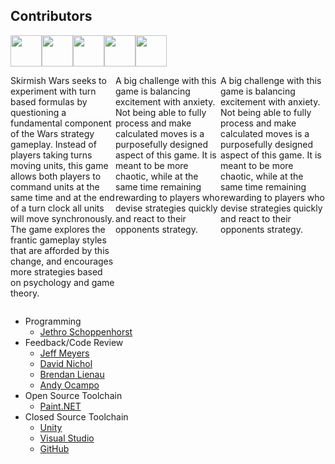## Contributors
<div align="center">
  <div style="display: flex;">
    <img src="https://avatars1.githubusercontent.com/u/38409262?s=460&u=f0e7f13731979e49c5f6240ee56c6556bb88a5fa&v=4" width="50px">
    <img src="https://avatars1.githubusercontent.com/u/1069059?s=460&u=d7795dacb9505f51922adc41b66e728f3fa54cd1&v=4" width="50px">
    <img src="https://avatars0.githubusercontent.com/u/44657886?s=460&u=1db6506050691e865b13678cedb08a260a4d4cff&v=4" width="50px">
    <img src="https://avatars0.githubusercontent.com/u/54965702?s=460&u=8ca37de9a002d3f39fa7cadb84fb76363b78ac6b&v=4" width="50px">
    <img src="https://avatars0.githubusercontent.com/u/51983062?s=460&u=9d932597693b910276f21a29d1bfcfc3a93541fc&v=4" width="50px">
  </div>
</div>

<div style="display: grid; grid-template-columns: 1fr 1fr 1fr;">
  <p>
Skirmish Wars seeks to experiment with turn based formulas by questioning a fundamental
component of the Wars strategy gameplay. Instead of players taking turns moving units,
this game allows both players to command units at the same time and at the end of a turn
clock all units will move synchronously. The game explores the frantic gameplay styles
that are afforded by this change, and encourages more strategies based on psychology and game theory.
  </p>
  <p>
A big challenge with this game is balancing excitement with anxiety. Not being able to fully process
and make calculated moves is a purposefully designed aspect of this game. It is meant to be more
chaotic, while at the same time remaining rewarding to players who devise strategies quickly and
react to their opponents strategy.
  </p>
  <p>
A big challenge with this game is balancing excitement with anxiety. Not being able to fully process
and make calculated moves is a purposefully designed aspect of this game. It is meant to be more
chaotic, while at the same time remaining rewarding to players who devise strategies quickly and
react to their opponents strategy.
  </p>
</div>

 - Programming
   - [Jethro Schoppenhorst](https://github.com/JSchoppe)
 - Feedback/Code Review
   - [Jeff Meyers](https://github.com/dsp56001)
   - [David Nichol](https://github.com/DavidJNichol)
   - [Brendan Lienau](https://github.com/Kobakat)
   - [Andy Ocampo](https://github.com/andyocampo)
 - Open Source Toolchain
   - [Paint.NET](https://github.com/paintdotnet)
 - Closed Source Toolchain
   - [Unity](https://github.com/Unity-Technologies)
   - [Visual Studio](https://visualstudio.microsoft.com)
   - [GitHub](https://github.com/github)